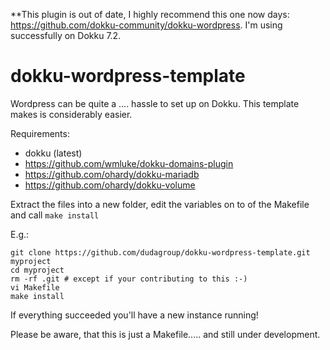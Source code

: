 **This plugin is out of date, I highly recommend this one now days: https://github.com/dokku-community/dokku-wordpress. I'm using successfully on Dokku 7.2.


dokku-wordpress-template
========================

Wordpress can be quite a .... hassle to set up on Dokku. This template makes is considerably easier.


Requirements:
- dokku (latest)
- https://github.com/wmluke/dokku-domains-plugin
- https://github.com/ohardy/dokku-mariadb
- https://github.com/ohardy/dokku-volume


Extract the files into a new folder, edit the variables on to of the Makefile and call ```make install```

E.g.:
```
git clone https://github.com/dudagroup/dokku-wordpress-template.git myproject
cd myproject
rm -rf .git # except if your contributing to this :-)
vi Makefile
make install
```

If everything succeeded you'll have a new instance running!

Please be aware, that this is just a Makefile..... and still under development.
